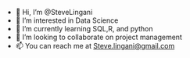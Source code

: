 - 👋 Hi, I’m @SteveLingani
- 👀 I’m interested in Data Science
- 🌱 I’m currently learning SQL,R, and python
- 💞️ I’m looking to collaborate on project management
- 📫 You can reach me at Steve.lingani@gmail.com

<!---
SteveLingani/SteveLingani is a ✨ special ✨ repository because its `README.md` (this file) appears on your GitHub profile.
You can click the Preview link to take a look at your changes.
--->
